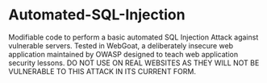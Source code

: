 # Automated-SQL-Injection
Modifiable code to perform a basic automated SQL Injection Attack against vulnerable servers.
Tested in WebGoat, a deliberately insecure web application maintained by OWASP designed to teach web application security lessons.
DO NOT USE ON REAL WEBSITES AS THEY WILL NOT BE VULNERABLE TO THIS ATTACK IN ITS CURRENT FORM.
